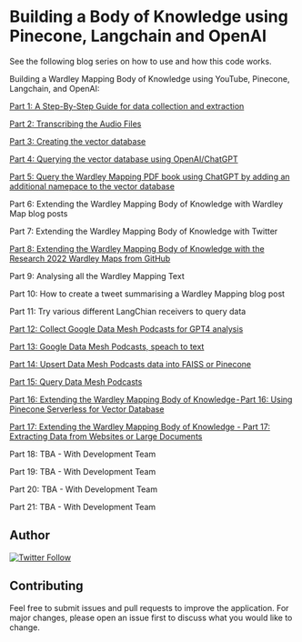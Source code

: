 # Building a Body of Knowledge using Pinecone, Langchain and OpenAI

See the following blog series on how to use and how this code works.

Building a Wardley Mapping Body of Knowledge using YouTube, Pinecone, Langchain, and OpenAI:

[Part 1: A Step-By-Step Guide for data collection and extraction](https://medium.com/prompt-engineering/building-a-wardley-mapping-body-of-knowledge-from-youtube-part-1-7ce97e4f9c22)

[Part 2: Transcribing the Audio Files](https://medium.com/prompt-engineering/building-a-body-of-knowledge-using-pinecone-langchain-and-openai-part-2-d372669afc8b)

[Part 3: Creating the vector database](https://medium.com/prompt-engineering/building-a-wardley-mapping-body-of-knowledge-using-youtube-pinecone-langchain-and-openai-part-3-cba11345f830)

[Part 4: Querying the vector database using OpenAI/ChatGPT](https://medium.com/prompt-engineering/building-a-wardley-mapping-body-of-knowledge-using-youtube-pinecone-langchain-and-openai-part-4-5f4f00b116cd)

[Part 5: Query the Wardley Mapping PDF book using ChatGPT by adding an additional namepace to the vector database](https://github.com/tractorjuice/Building_BoK/blob/main/Building_Wardley_Mapping_Body_of_Knowledge_Part_5.ipynb)

Part 6: Extending the Wardley Mapping Body of Knowledge with Wardley Map blog posts

Part 7: Extending the Wardley Mapping Body of Knowledge with Twitter

[Part 8: Extending the Wardley Mapping Body of Knowledge with the Research 2022 Wardley Maps from GitHub](https://github.com/tractorjuice/Building_BoK/blob/main/Building_Wardley_Mapping_Body_of_Knowledge_Part_8.ipynb)

Part 9: Analysing all the Wardley Mapping Text

Part 10: How to create a tweet summarising a Wardley Mapping blog post

Part 11: Try various different LangChian receivers to query data

[Part 12: Collect Google Data Mesh Podcasts for GPT4 analysis](https://github.com/tractorjuice/Building_BoK/blob/main/Building_Wardley_Mapping_Body_of_Knowledge_Part_12_Collect_Google_Podcasts.ipynb)

[Part 13: Google Data Mesh Podcasts, speach to text](https://github.com/tractorjuice/Building_BoK/blob/main/Building_Wardley_Mapping_Body_of_Knowledge_Part_13_Podcast_Speech_to_Text.ipynb)

[Part 14: Upsert Data Mesh Podcasts data into FAISS or Pinecone](https://github.com/tractorjuice/Building_BoK/blob/main/Building_Wardley_Mapping_Body_of_Knowledge_Part_14_Upsert_Podcast_Data.ipynb)

[Part 15: Query Data Mesh Podcasts](https://github.com/tractorjuice/Building_BoK/blob/main/Building_Wardley_Mapping_Body_of_Knowledge_Part_15_Query_Podcast_Data.ipynb)

[Part 16: Extending the Wardley Mapping Body of Knowledge - Part 16: Using Pinecone Serverless for Vector Database](https://github.com/tractorjuice/Building_Wardley_BoK/blob/main/Building_Wardley_Mapping_Body_of_Knowledge_Part_16.ipynb)

[Part 17: Extending the Wardley Mapping Body of Knowledge - Part 17: Extracting Data from Websites or Large Documents](https://github.com/tractorjuice/Building_Wardley_BoK/blob/main/Building_AI_Body_of_Knowledge_Part_17_Websites.ipynb)

Part 18: TBA - With Development Team

Part 19: TBA - With Development Team

Part 20: TBA - With Development Team

Part 21: TBA - With Development Team

## Author

[![Twitter Follow](https://img.shields.io/twitter/follow/mcraddock?style=social)](https://twitter.com/mcraddock)

## Contributing
Feel free to submit issues and pull requests to improve the application. For major changes, please open an issue first to discuss what you would like to change.
